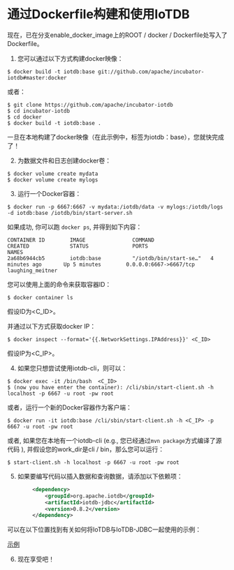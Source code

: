 <!--

    Licensed to the Apache Software Foundation (ASF) under one
    or more contributor license agreements.  See the NOTICE file
    distributed with this work for additional information
    regarding copyright ownership.  The ASF licenses this file
    to you under the Apache License, Version 2.0 (the
    "License"); you may not use this file except in compliance
    with the License.  You may obtain a copy of the License at

        http://www.apache.org/licenses/LICENSE-2.0

    Unless required by applicable law or agreed to in writing,
    software distributed under the License is distributed on an
    "AS IS" BASIS, WITHOUT WARRANTIES OR CONDITIONS OF ANY
    KIND, either express or implied.  See the License for the
    specific language governing permissions and limitations
    under the License.

-->

# 通过Dockerfile构建和使用IoTDB

现在，已在分支enable_docker_image上的ROOT / docker / Dockerfile处写入了Dockerfile。

1. 您可以通过以下方式构建docker映像：
```
$ docker build -t iotdb:base git://github.com/apache/incubator-iotdb#master:docker
```
或者：
```
$ git clone https://github.com/apache/incubator-iotdb
$ cd incubator-iotdb
$ cd docker
$ docker build -t iotdb:base .
```
一旦在本地构建了docker映像（在此示例中，标签为iotdb：base），您就快完成了！

2. 为数据文件和日志创建docker卷：
```
$ docker volume create mydata
$ docker volume create mylogs
```
3. 运行一个Docker容器：
```shell
$ docker run -p 6667:6667 -v mydata:/iotdb/data -v mylogs:/iotdb/logs -d iotdb:base /iotdb/bin/start-server.sh
```
如果成功, 你可以跑 `docker ps`, 并得到如下内容：
```
CONTAINER ID        IMAGE               COMMAND                  CREATED             STATUS              PORTS                               NAMES
2a68b6944cb5        iotdb:base          "/iotdb/bin/start-se…"   4 minutes ago       Up 5 minutes        0.0.0.0:6667->6667/tcp              laughing_meitner
```
您可以使用上面的命令来获取容器ID：
```
$ docker container ls
```
假设ID为<C_ID>。

并通过以下方式获取docker IP：
```
$ docker inspect --format='{{.NetworkSettings.IPAddress}}' <C_ID>
```
假设IP为<C_IP>。

4. 如果您只想尝试使用iotdb-cli，则可以：
```
$ docker exec -it /bin/bash  <C_ID>
$ (now you have enter the container): /cli/sbin/start-client.sh -h localhost -p 6667 -u root -pw root
```

或者，运行一个新的Docker容器作为客户端：
```
$ docker run -it iotdb:base /cli/sbin/start-client.sh -h <C_IP> -p 6667 -u root -pw root
```
或者, 如果您在本地有一个iotdb-cli (e.g., 您已经通过`mvn package`方式编译了源代码 ), 并假设您的work_dir是cli / bin，那么您可以运行：
```
$ start-client.sh -h localhost -p 6667 -u root -pw root
```
5. 如果要编写代码以插入数据和查询数据，请添加以下依赖项：
```xml
        <dependency>
            <groupId>org.apache.iotdb</groupId>
            <artifactId>iotdb-jdbc</artifactId>
            <version>0.8.2</version>
        </dependency>
```
可以在以下位置找到有关如何将IoTDB与IoTDB-JDBC一起使用的示例：

[示例](https://github.com/apache/incubator-iotdb/tree/master/jdbc/src/test/java/org/apache/iotdb/jdbc/demo) 


6. 现在享受吧！
